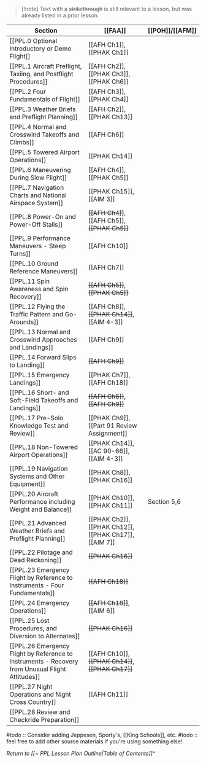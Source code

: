 > [!note] Text with a ~~strikethrough~~ is still relevant to a lesson, but was already listed in a prior lesson.

| Section                                                                                          | [[FAA]]                                               | [[POH]]/[[AFM]] |
| ------------------------------------------------------------------------------------------------ | ----------------------------------------------------- | --------------- |
| [[PPL.0 Optional Introductory or Demo Flight]]                                                   | [[AFH Ch1]], [[PHAK Ch1]]                             |                 |
| [[PPL.1 Aircraft Preflight, Taxiing, and Postflight Procedures]]                                 | [[AFH Ch2]], [[PHAK Ch3]], [[PHAK Ch6]]               |                 |
| [[PPL.2 Four Fundamentals of Flight]]                                                            | [[AFH Ch3]], [[PHAK Ch4]]                             |                 |
| [[PPL.3 Weather Briefs and Preflight Planning]]                                                  | [[AFH Ch2]], [[PHAK Ch13]]                            |                 |
| [[PPL.4 Normal and Crosswind Takeoffs and Climbs]]                                               | [[AFH Ch6]]                                           |                 |
| [[PPL.5 Towered Airport Operations]]                                                             | [[PHAK Ch14]]                                         |                 |
| [[PPL.6 Maneuvering During Slow Flight]]                                                         | [[AFH Ch4]], [[PHAK Ch5]]                             |                 |
| [[PPL.7 Navigation Charts and National Airspace System]]                                         | [[PHAK Ch15]], [[AIM 3]]                              |                 |
| [[PPL.8 Power-On and Power-Off Stalls]]                                                          | ~~[[AFH Ch4]]~~, [[AFH Ch5]], ~~[[PHAK Ch5]]~~        |                 |
| [[PPL.9 Performance Maneuvers - Steep Turns]]                                                    | [[AFH Ch10]]                                          |                 |
| [[PPL.10 Ground Reference Maneuvers]]                                                            | [[AFH Ch7]]                                           |                 |
| [[PPL.11 Spin Awareness and Spin Recovery]]                                                      | ~~[[AFH Ch5]]~~, ~~[[PHAK Ch5]]~~                     |                 |
| [[PPL.12 Flying the Traffic Pattern and Go-Arounds]]                                             | [[AFH Ch8]], ~~[[PHAK Ch14]]~~, [[AIM 4-3]]           |                 |
| [[PPL.13 Normal and Crosswind Approaches and Landings]]                                          | [[AFH Ch9]]                                           |                 |
| [[PPL.14 Forward Slips to Landing]]                                                              | ~~[[AFH Ch9]]~~                                       |                 |
| [[PPL.15 Emergency Landings]]                                                                    | [[PHAK Ch7]], [[AFH Ch18]]                            |                 |
| [[PPL.16 Short- and Soft-Field Takeoffs and Landings]]                                           | ~~[[AFH Ch6]]~~, ~~[[AFH Ch9]]~~                      |                 |
| [[PPL.17 Pre-Solo Knowledge Test and Review]]                                                    | [[PHAK Ch9]], [[Part 91 Review Assignment]]           |                 |
| [[PPL.18 Non-Towered Airport Operations]]                                                        | [[PHAK Ch14]], [[AC 90-66]], [[AIM 4-3]]              |                 |
| [[PPL.19 Navigation Systems and Other Equipment]]                                                | [[PHAK Ch8]], [[PHAK Ch16]]                           |                 |
| [[PPL.20 Aircraft Performance including Weight and Balance]]                                     | [[PHAK Ch10]], [[PHAK Ch11]]                          | Section 5,6    |
| [[PPL.21 Advanced Weather Briefs and Preflight Planning]]                                        | [[PHAK Ch2]], [[PHAK Ch12]], [[PHAK Ch17]], [[AIM 7]] |                 |
| [[PPL.22 Pilotage and Dead Reckoning]]                                                           | ~~[[PHAK Ch16]]~~                                     |                 |
| [[PPL.23 Emergency Flight by Reference to Instruments - Four Fundamentals]]                      | ~~[[AFH Ch18]]~~                                      |                 |
| [[PPL.24 Emergency Operations]]                                                                  | ~~[[AFH Ch18]]~~, [[AIM 6]]                           |                 |
| [[PPL.25 Lost Procedures, and Diversion to Alternates]]                                          | ~~[[PHAK Ch16]]~~                                     |                 |
| [[PPL.26 Emergency Flight by Reference to Instruments - Recovery from Unusual Flight Attitudes]] | [[AFH Ch10]], ~~[[PHAK Ch14]]~~, ~~[[PHAK Ch17]]~~    |                 |
| [[PPL.27 Night Operations and Night Cross Country]]                                              | [[AFH Ch11]]                                          |                 |
| [[PPL.28 Review and Checkride Preparation]]                                                      |                                                       |                 |


#todo :: Consider adding Jeppesen, Sporty's, [[King Schools]], etc.
#todo :: feel free to add other source materials if you're using something else!

*Return to [[~ PPL Lesson Plan Outline|Table of Contents]]^*